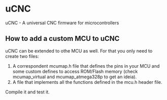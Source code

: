 # uCNC
uCNC - A universal CNC firmware for microcontrollers

## How to add a custom MCU to uCNC
uCNC can be extended to othe MCU as well. For that you only need to create two files:
  1. A correspondent mcumap.h file that defines the pins in your MCU and some custom defines to access ROM/Flash memory (check mcumap_virtual and mcumap_atmega328p to get an ideia).
  2. A file that implements all the functions defined in the mcu.h header file.

  Compile it and test it.
  